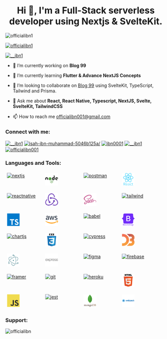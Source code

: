 
<h1 align="center">Hi 👋, I'm a Full-Stack serverless developer using Nextjs & SvelteKit.</h1>

<p align="left"> <img src="https://komarev.com/ghpvc/?username=officialibn1&label=Profile%20views&color=0e75b6&style=flat" alt="officialibn1" /> </p>

<p align="left"> <a href="https://github.com/ryo-ma/github-profile-trophy"><img src="https://github-profile-trophy.vercel.app/?username=officialibn1" alt="officialibn1" /></a> </p>

<p align="left"> <a href="https://twitter.com/__ibn1" target="blank"><img src="https://img.shields.io/twitter/follow/__ibn1?logo=twitter&style=for-the-badge" alt="__ibn1" /></a> </p>

- 🔭 I’m currently working on **Blog 99**

- 🌱 I’m currently learning **Flutter & Advance NextJS Concepts**

- 👯 I’m looking to collaborate on [Blog 99](https://blog9ja.vercel.app) using SvelteKit, TypeScript, Tailwind and Prisma.

- 💬 Ask me about **React, React Native, Typescript, NextJS, Svelte, SvelteKit, TailwindCSS**

- 📫 How to reach me <a href='mailto:officialibn001@gmail.com'>officialibn001@gmail.com</a>

<h3 align="left">Connect with me:</h3>
<p align="left">
<a href="https://twitter.com/__ibn1" target="blank"><img align="center" src="https://raw.githubusercontent.com/rahuldkjain/github-profile-readme-generator/master/src/images/icons/Social/twitter.svg" alt="__ibn1" height="30" width="40" /></a>
<a href="https://linkedin.com/in/isah-ibn-muhammad-5046b125a/" target="blank"><img align="center" src="https://raw.githubusercontent.com/rahuldkjain/github-profile-readme-generator/master/src/images/icons/Social/linked-in-alt.svg" alt="isah-ibn-muhammad-5046b125a/" height="30" width="40" /></a>
<a href="https://fb.com/ibn0001" target="blank"><img align="center" src="https://raw.githubusercontent.com/rahuldkjain/github-profile-readme-generator/master/src/images/icons/Social/facebook.svg" alt="ibn0001" height="30" width="40" /></a>
<a href="https://instagram.com/__ibn1" target="blank"><img align="center" src="https://raw.githubusercontent.com/rahuldkjain/github-profile-readme-generator/master/src/images/icons/Social/instagram.svg" alt="__ibn1" height="30" width="40" /></a>
<a href="https://www.hackerrank.com/officialibn001" target="blank"><img align="center" src="https://raw.githubusercontent.com/rahuldkjain/github-profile-readme-generator/master/src/images/icons/Social/hackerrank.svg" alt="officialibn001" height="30" width="40" /></a>
</p>

<h3 >Languages and Tools:</h3>
<div
			style="
				width: 100%;
				height: auto;
				display: flex;
				flex-wrap: wrap;
				gap: 10px;
			">
			<span style="width: 100px; margin: 5px">
				<a
					href="https://nextjs.org/"
					target="_blank"
					rel="noreferrer">
					<img
						src="https://cdn.worldvectorlogo.com/logos/nextjs-2.svg"
						alt="nextjs"
						width="40"
						height="40" />
				</a>
			</span>
			<span style="width: 100px; margin: 5px">
				<a
					href="https://nodejs.org"
					target="_blank"
					rel="noreferrer">
					<img
						src="https://raw.githubusercontent.com/devicons/devicon/master/icons/nodejs/nodejs-original-wordmark.svg"
						alt="nodejs"
						width="40"
						height="40" />
				</a>
			</span>
			<span style="width: 100px; margin: 5px">
				<a
					href="https://postman.com"
					target="_blank"
					rel="noreferrer">
					<img
						src="https://www.vectorlogo.zone/logos/getpostman/getpostman-icon.svg"
						alt="postman"
						width="40"
						height="40" />
				</a>
			</span>
			<span style="width: 100px; margin: 5px">
				<a
					href="https://reactjs.org/"
					target="_blank"
					rel="noreferrer">
					<img
						src="https://raw.githubusercontent.com/devicons/devicon/master/icons/react/react-original-wordmark.svg"
						alt="react"
						width="40"
						height="40" />
				</a>
			</span>
			<span style="width: 100px; margin: 5px">
				<a
					href="https://reactnative.dev/"
					target="_blank"
					rel="noreferrer">
					<img
						src="https://reactnative.dev/img/header_logo.svg"
						alt="reactnative"
						width="40"
						height="40" />
				</a>
			</span>
			<span style="width: 100px; margin: 5px">
				<a
					href="https://redux.js.org"
					target="_blank"
					rel="noreferrer">
					<img
						src="https://raw.githubusercontent.com/devicons/devicon/master/icons/redux/redux-original.svg"
						alt="redux"
						width="40"
						height="40" />
				</a>
			</span>
			<span style="width: 100px; margin: 5px">
				<a
					href="https://sass-lang.com"
					target="_blank"
					rel="noreferrer">
					<img
						src="https://raw.githubusercontent.com/devicons/devicon/master/icons/sass/sass-original.svg"
						alt="sass"
						width="40"
						height="40" />
				</a>
			</span>
			<span style="width: 100px; margin: 5px">
				<a
					href="https://tailwindcss.com/"
					target="_blank"
					rel="noreferrer">
					<img
						src="https://www.vectorlogo.zone/logos/tailwindcss/tailwindcss-icon.svg"
						alt="tailwind"
						width="40"
						height="40" />
				</a>
			</span>
			<span style="width: 100px; margin: 5px">
				<a
					href="https://www.typescriptlang.org/"
					target="_blank"
					rel="noreferrer">
					<img
						src="https://raw.githubusercontent.com/devicons/devicon/master/icons/typescript/typescript-original.svg"
						alt="typescript"
						width="40"
						height="40" />
				</a>
			</span>
			<span style="width: 100px; margin: 5px">
				<a
					href="https://aws.amazon.com"
					target="_blank"
					rel="noreferrer">
					<img
						src="https://raw.githubusercontent.com/devicons/devicon/master/icons/amazonwebservices/amazonwebservices-original-wordmark.svg"
						alt="aws"
						width="40"
						height="40" />
				</a>
			</span>
			<span style="width: 100px; margin: 5px">
				<a
					href="https://babeljs.io/"
					target="_blank"
					rel="noreferrer">
					<img
						src="https://www.vectorlogo.zone/logos/babeljs/babeljs-icon.svg"
						alt="babel"
						width="40"
						height="40" />
				</a>
			</span>
			<span style="width: 100px; margin: 5px">
				<a
					href="https://getbootstrap.com"
					target="_blank"
					rel="noreferrer">
					<img
						src="https://raw.githubusercontent.com/devicons/devicon/master/icons/bootstrap/bootstrap-plain-wordmark.svg"
						alt="bootstrap"
						width="40"
						height="40" />
				</a>
			</span>
			<span style="width: 100px; margin: 5px">
				<a
					href="https://www.chartjs.org"
					target="_blank"
					rel="noreferrer">
					<img
						src="https://www.chartjs.org/media/logo-title.svg"
						alt="chartjs"
						width="40"
						height="40" />
				</a>
			</span>
			<span style="width: 100px; margin: 5px">
				<a
					href="https://www.w3schools.com/css/"
					target="_blank"
					rel="noreferrer">
					<img
						src="https://raw.githubusercontent.com/devicons/devicon/master/icons/css3/css3-original-wordmark.svg"
						alt="css3"
						width="40"
						height="40" />
				</a>
			</span>
			<span style="width: 100px; margin: 5px">
				<a
					href="https://www.cypress.io"
					target="_blank"
					rel="noreferrer">
					<img
						src="https://raw.githubusercontent.com/simple-icons/simple-icons/6e46ec1fc23b60c8fd0d2f2ff46db82e16dbd75f/icons/cypress.svg"
						alt="cypress"
						width="40"
						height="40" />
				</a>
			</span>
			<span style="width: 100px; margin: 5px">
				<a
					href="https://d3js.org/"
					target="_blank"
					rel="noreferrer">
					<img
						src="https://raw.githubusercontent.com/devicons/devicon/master/icons/d3js/d3js-original.svg"
						alt="d3js"
						width="40"
						height="40" />
				</a>
			</span>
			<span style="width: 100px; margin: 5px">
				<a
					href="https://www.electronjs.org"
					target="_blank"
					rel="noreferrer">
					<img
						src="https://raw.githubusercontent.com/devicons/devicon/master/icons/electron/electron-original.svg"
						alt="electron"
						width="40"
						height="40" />
				</a>
			</span>
			<span style="width: 100px; margin: 5px">
				<a
					href="https://expressjs.com"
					target="_blank"
					rel="noreferrer">
					<img
						src="https://raw.githubusercontent.com/devicons/devicon/master/icons/express/express-original-wordmark.svg"
						alt="express"
						width="40"
						height="40" />
				</a>
			</span>
			<span style="width: 100px; margin: 5px">
				<a
					href="https://www.figma.com/"
					target="_blank"
					rel="noreferrer">
					<img
						src="https://www.vectorlogo.zone/logos/figma/figma-icon.svg"
						alt="figma"
						width="40"
						height="40" />
				</a>
			</span>
			<span style="width: 100px; margin: 5px">
				<a
					href="https://firebase.google.com/"
					target="_blank"
					rel="noreferrer">
					<img
						src="https://www.vectorlogo.zone/logos/firebase/firebase-icon.svg"
						alt="firebase"
						width="40"
						height="40" />
				</a>
			</span>
			<span style="width: 100px; margin: 5px">
				<a
					href="https://www.framer.com/"
					target="_blank"
					rel="noreferrer">
					<img
						src="https://www.vectorlogo.zone/logos/framer/framer-icon.svg"
						alt="framer"
						width="40"
						height="40" />
				</a>
			</span>
			<span style="width: 100px; margin: 5px">
				<a
					href="https://git-scm.com/"
					target="_blank"
					rel="noreferrer">
					<img
						src="https://www.vectorlogo.zone/logos/git-scm/git-scm-icon.svg"
						alt="git"
						width="40"
						height="40" />
				</a>
			</span>
			<span style="width: 100px; margin: 5px">
				<a
					href="https://heroku.com"
					target="_blank"
					rel="noreferrer">
					<img
						src="https://www.vectorlogo.zone/logos/heroku/heroku-icon.svg"
						alt="heroku"
						width="40"
						height="40" />
				</a>
			</span>
			<span style="width: 100px; margin: 5px">
				<a
					href="https://www.w3.org/html/"
					target="_blank"
					rel="noreferrer">
					<img
						src="https://raw.githubusercontent.com/devicons/devicon/master/icons/html5/html5-original-wordmark.svg"
						alt="html5"
						width="40"
						height="40" />
				</a>
			</span>
			<span style="width: 100px; margin: 5px">
				<a
					href="https://developer.mozilla.org/en-US/docs/Web/JavaScript"
					target="_blank"
					rel="noreferrer">
					<img
						src="https://raw.githubusercontent.com/devicons/devicon/master/icons/javascript/javascript-original.svg"
						alt="javascript"
						width="40"
						height="40" />
				</a>
			</span>
			<span style="width: 100px; margin: 5px">
				<a
					href="https://jestjs.io"
					target="_blank"
					rel="noreferrer">
					<img
						src="https://www.vectorlogo.zone/logos/jestjsio/jestjsio-icon.svg"
						alt="jest"
						width="40"
						height="40" />
				</a>
			</span>
			<span style="width: 100px; margin: 5px">
				<a
					href="https://www.mongodb.com/"
					target="_blank"
					rel="noreferrer">
					<img
						src="https://raw.githubusercontent.com/devicons/devicon/master/icons/mongodb/mongodb-original-wordmark.svg"
						alt="mongodb"
						width="40"
						height="40" />
				</a>
			</span>
			<span style="width: 100px; margin: 5px">
				<a
					href="https://webpack.js.org"
					target="_blank"
					rel="noreferrer">
					<img
						src="https://raw.githubusercontent.com/devicons/devicon/d00d0969292a6569d45b06d3f350f463a0107b0d/icons/webpack/webpack-original-wordmark.svg"
						alt="webpack"
						width="40"
						height="40" />
				</a>
			</div>
		</div>

<h3 align="left">Support:</h3>
<p><a href="https://www.buymeacoffee.com/officialibn"> <img align="left" src="https://cdn.buymeacoffee.com/buttons/v2/default-yellow.png" height="50" width="210" alt="officialibn" /></a></p>
